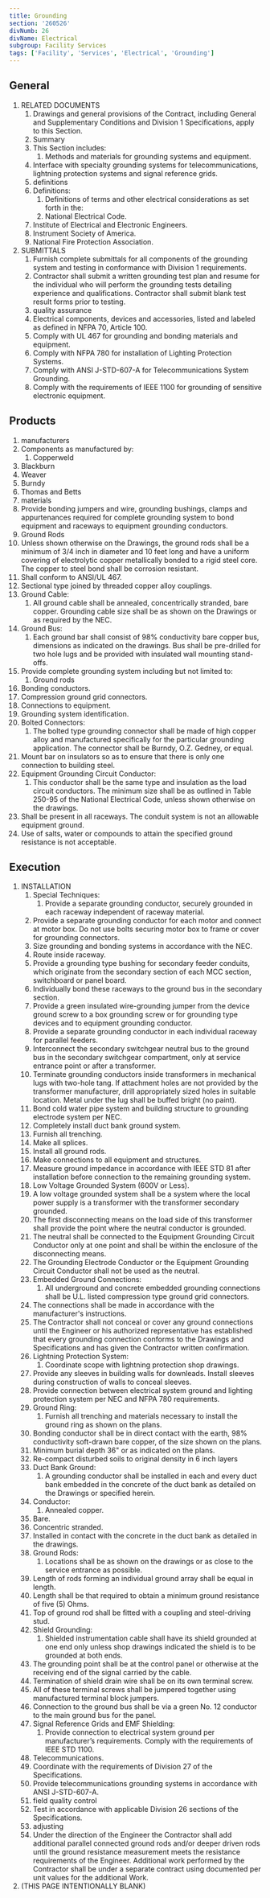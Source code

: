 ```yaml
---
title: Grounding
section: '260526'
divNumb: 26
divName: Electrical
subgroup: Facility Services
tags: ['Facility', 'Services', 'Electrical', 'Grounding']
---
```


## General

1. RELATED DOCUMENTS
   1. Drawings and general provisions of the Contract, including General and Supplementary Conditions and Division 1 Specifications, apply to this Section.
   1. Summary
   1. This Section includes:
      1. Methods and materials for grounding systems and equipment.
   1. Interface with specialty grounding systems for telecommunications, lightning protection systems and signal reference grids.
   1. definitions
   1. Definitions:
      1. Definitions of terms and other electrical considerations as set forth in the:
      1. National Electrical Code.
   1. Institute of Electrical and Electronic Engineers.
   1. Instrument Society of America.
   1. National Fire Protection Association.
1. SUBMITTALS
   1. Furnish complete submittals for all components of the grounding system and testing in conformance with Division 1 requirements.
   1. Contractor shall submit a written grounding test plan and resume for the individual who will perform the grounding tests detailing experience and qualifications. Contractor shall submit blank test result forms prior to testing.
   1. quality assurance
   1. Electrical components, devices and accessories, listed and labeled as defined in NFPA 70, Article 100.
   1. Comply with UL 467 for grounding and bonding materials and equipment.
   1. Comply with NFPA 780 for installation of Lighting Protection Systems.
   1. Comply with ANSI J-STD-607-A for Telecommunications System Grounding.
   1. Comply with the requirements of IEEE 1100 for grounding of sensitive electronic equipment.

## Products

1.  manufacturers
1.  Components as manufactured by:
    1. Copperweld
1.  Blackburn
1.  Weaver
1.  Burndy
1.  Thomas and Betts
1.  materials
1.  Provide bonding jumpers and wire, grounding bushings, clamps and appurtenances required for complete grounding system to bond equipment and raceways to equipment grounding conductors.
1.  Ground Rods
1.  Unless shown otherwise on the Drawings, the ground rods shall be a minimum of 3/4 inch in diameter and 10 feet long and have a uniform covering of electrolytic copper metallically bonded to a rigid steel core. The copper to steel bond shall be corrosion resistant.
1.  Shall conform to ANSI/UL 467.
1.  Sectional type joined by threaded copper alloy couplings.
1.  Ground Cable:
    1. All ground cable shall be annealed, concentrically stranded, bare copper. Grounding cable size shall be as shown on the Drawings or as required by the NEC.
1.  Ground Bus:
    1. Each ground bar shall consist of 98% conductivity bare copper bus, dimensions as indicated on the drawings. Bus shall be pre-drilled for two hole lugs and be provided with insulated wall mounting stand-offs.
1.  Provide complete grounding system including but not limited to:
    1. Ground rods
1.  Bonding conductors.
1.  Compression ground grid connectors.
1.  Connections to equipment.
1.  Grounding system identification.
1.  Bolted Connectors:
    1. The bolted type grounding connector shall be made of high copper alloy and manufactured specifically for the particular grounding application. The connector shall be Burndy, O.Z. Gedney, or equal.
1.  Mount bar on insulators so as to ensure that there is only one connection to building steel.
1.  Equipment Grounding Circuit Conductor:
    1. This conductor shall be the same type and insulation as the load circuit conductors. The minimum size shall be as outlined in Table 250-95 of the National Electrical Code, unless shown otherwise on the drawings.
1.  Shall be present in all raceways. The conduit system is not an allowable equipment ground.
1.  Use of salts, water or compounds to attain the specified ground resistance is not acceptable.

## Execution

1. INSTALLATION
   1. Special Techniques:
      1. Provide a separate grounding conductor, securely grounded in each raceway independent of raceway material.
   1. Provide a separate grounding conductor for each motor and connect at motor box. Do not use bolts securing motor box to frame or cover for grounding connectors.
   1. Size grounding and bonding systems in accordance with the NEC.
   1. Route inside raceway.
   1. Provide a grounding type bushing for secondary feeder conduits, which originate from the secondary section of each MCC section, switchboard or panel board.
   1. Individually bond these raceways to the ground bus in the secondary section.
   1. Provide a green insulated wire-grounding jumper from the device ground screw to a box grounding screw or for grounding type devices and to equipment grounding conductor.
   1. Provide a separate grounding conductor in each individual raceway for parallel feeders.
   1. Interconnect the secondary switchgear neutral bus to the ground bus in the secondary switchgear compartment, only at service entrance point or after a transformer.
   1. Terminate grounding conductors inside transformers in mechanical lugs with two-hole tang. If attachment holes are not provided by the transformer manufacturer, drill appropriately sized holes in suitable location. Metal under the lug shall be buffed bright (no paint).
   1. Bond cold water pipe system and building structure to grounding electrode system per NEC.
   1. Completely install duct bank ground system.
   1. Furnish all trenching.
   1. Make all splices.
   1. Install all ground rods.
   1. Make connections to all equipment and structures.
   1. Measure ground impedance in accordance with IEEE STD 81 after installation before connection to the remaining grounding system.
   1. Low Voltage Grounded System (600V or Less).
   1. A low voltage grounded system shall be a system where the local power supply is a transformer with the transformer secondary grounded.
   1. The first disconnecting means on the load side of this transformer shall provide the point where the neutral conductor is grounded.
   1. The neutral shall be connected to the Equipment Grounding Circuit Conductor only at one point and shall be within the enclosure of the disconnecting means.
   1. The Grounding Electrode Conductor or the Equipment Grounding Circuit Conductor shall not be used as the neutral.
   1. Embedded Ground Connections:
      1. All underground and concrete embedded grounding connections shall be U.L. listed compression type ground grid connectors.
   1. The connections shall be made in accordance with the manufacturer's instructions.
   1. The Contractor shall not conceal or cover any ground connections until the Engineer or his authorized representative has established that every grounding connection conforms to the Drawings and Specifications and has given the Contractor written confirmation.
   1. Lightning Protection System:
      1. Coordinate scope with lightning protection shop drawings.
   1. Provide any sleeves in building walls for downleads. Install sleeves during construction of walls to conceal sleeves.
   1. Provide connection between electrical system ground and lighting protection system per NEC and NFPA 780 requirements.
   1. Ground Ring:
      1. Furnish all trenching and materials necessary to install the ground ring as shown on the plans.
   1. Bonding conductor shall be in direct contact with the earth, 98% conductivity soft-drawn bare copper, of the size shown on the plans.
   1. Minimum burial depth 36" or as indicated on the plans.
   1. Re-compact disturbed soils to original density in 6 inch layers
   1. Duct Bank Ground:
      1. A grounding conductor shall be installed in each and every duct bank embedded in the concrete of the duct bank as detailed on the Drawings or specified herein.
   1. Conductor:
      1. Annealed copper.
   1. Bare.
   1. Concentric stranded.
   1. Installed in contact with the concrete in the duct bank as detailed in the drawings.
   1. Ground Rods:
      1. Locations shall be as shown on the drawings or as close to the service entrance as possible.
   1. Length of rods forming an individual ground array shall be equal in length.
   1. Length shall be that required to obtain a minimum ground resistance of five (5) Ohms.
   1. Top of ground rod shall be fitted with a coupling and steel-driving stud.
   1. Shield Grounding:
      1. Shielded instrumentation cable shall have its shield grounded at one end only unless shop drawings indicated the shield is to be grounded at both ends.
   1. The grounding point shall be at the control panel or otherwise at the receiving end of the signal carried by the cable.
   1. Termination of shield drain wire shall be on its own terminal screw.
   1. All of these terminal screws shall be jumpered together using manufactured terminal block jumpers.
   1. Connection to the ground bus shall be via a green No. 12 conductor to the main ground bus for the panel.
   1. Signal Reference Grids and EMF Shielding:
      1. Provide connection to electrical system ground per manufacturer’s requirements. Comply with the requirements of IEEE STD 1100.
   1. Telecommunications.
   1. Coordinate with the requirements of Division 27 of the Specifications.
   1. Provide telecommunications grounding systems in accordance with ANSI J-STD-607-A.
   1. field quality control
   1. Test in accordance with applicable Division 26 sections of the Specifications.
   1. adjusting
   1. Under the direction of the Engineer the Contractor shall add additional parallel connected ground rods and/or deeper driven rods until the ground resistance measurement meets the resistance requirements of the Engineer. Additional work performed by the Contractor shall be under a separate contract using documented per unit values for the additional Work.
1. (THIS PAGE INTENTIONALLY BLANK)
